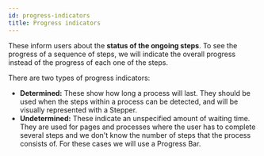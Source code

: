 ```yaml
---
id: progress-indicators
title: Progress indicators
---
```


These inform users about the **status of the ongoing steps**. To see the progress of a sequence of steps, we will indicate the overall progress instead of the progress of each one of the steps.

There are two types of progress indicators:

* **Determined:** These show how long a process will last. They should be used when the steps within a process can be detected, and will be visually represented with a Stepper. 
* **Undetermined:** These indicate an unspecified amount of waiting time. They are used for pages and processes where the user has to complete several steps and we don't know the number of steps that the process consists of. For these cases we will use a Progress Bar.



